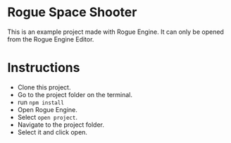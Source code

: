 # Rogue Space Shooter

This is an example project made with Rogue Engine. It can only be opened from the Rogue Engine Editor.

# Instructions

- Clone this project.
- Go to the project folder on the terminal.
- run `npm install`
- Open Rogue Engine.
- Select `open project`.
- Navigate to the project folder.
- Select it and click open.
